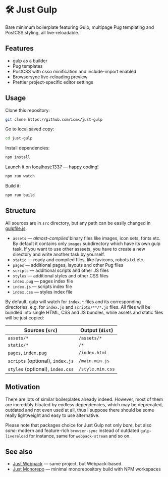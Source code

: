 # 🛠️ Just Gulp

Bare minimum boilerplate featuring Gulp, multipage Pug templating and PostCSS styling, all live-reloadable.

## Features

  - gulp as a builder
  - Pug templates
  - PostCSS with csso minification and include-import enabled
  - Browsersync live-reloading preview
  - Prettier project-specific editor settings

## Usage

Clone this repository:

```sh
git clone https://github.com/icmx/just-gulp
```

Go to local saved copy:

```sh
cd just-gulp
```

Install dependencies:

```sh
npm install
```

Launch it on [localhost:1337](http://localhost:1337/) — happy coding!

```sh
npm run watch
```

Build it:

```sh
npm run build
```

## Structure

All sources are in `src` directory, but any path can be easily changed in [gulpfile.js](gulpfile.js).

  - `assets` — *almost-compiled* binary files like images, icon sets, fonts etc. By default it contains only `images` subdirectory which have its own gulp task. If you want to use other asssets, you have to create a new directory and write another task by yourself.
  - `static` — ready and compiled files, like favicons, robots.txt etc.
  - `pages` — additional pages, layouts and other Pug files
  - `scripts` — additional scripts and other JS files
  - `styles` — additional styles and other CSS files
  - `index.pug` — pages index file
  - `index.js` — scripts index file
  - `index.css` — styles index file

By default, gulp will watch for `index.*` files and its corresponding directories, e.g. for `index.js` and `scripts/**/*.js` files. All files will be bundled into single HTML, CSS and JS bundles, while assets and static files will be just copied:

| Sources (`src`)                  | Output (`dist`)  |
| -------------------------------- | ---------------- |
| `assets/*`                       | `/assets/*`      |
| `static/*`                       | `/*`             |
| `pages`, `index.pug`             | `/index.html`    |
| `scripts` (optional), `index.js` | `/main.min.js`   |
| `styles` (optional), `index.css` | `/style.min.css` |

## Motivation

There are lots of similar boilerplates already indeed. However, most of them are incredibly bloated by endless dependencies, which may be deprecated, outdated and not even used at all, thus I suppose there should be some really lightweight and easy to use alternative.

Please note that packages choice for Just Gulp not only *bare*, but also *sane*: modern and feature-rich `browser-sync` instead of outdated `gulp-livereload` for instance, same for `webpack-stream` and so on.

## See also

  - [Just Webpack](https://github.com/icmx/just-webpack) — same project, but Webpack-based.
  - [Just Monorepo](https://github.com/icmx/just-monorepo) — minimal monorepository build with NPM workspaces
